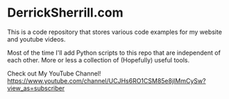 # DerrickSherrill.com

This is a code repository that stores various code examples for my website and youtube videos.

Most of the time I'll add Python scripts to this repo that are independent of each other. More or less a collection of (Hopefully) useful tools. 

Check out My YouTube Channel!
https://www.youtube.com/channel/UCJHs6RO1CSM85e8jIMmCySw?view_as=subscriber
